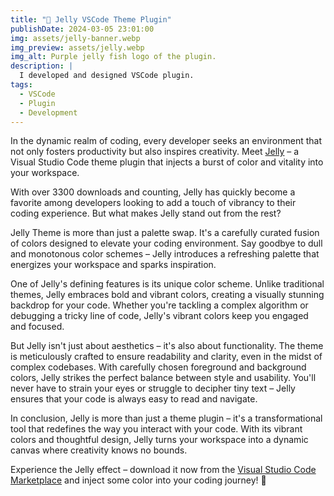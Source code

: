 ```yaml
---
title: "🎨 Jelly VSCode Theme Plugin"
publishDate: 2024-03-05 23:01:00
img: assets/jelly-banner.webp
img_preview: assets/jelly.webp
img_alt: Purple jelly fish logo of the plugin.
description: |
  I developed and designed VSCode plugin.
tags:
  - VSCode
  - Plugin
  - Development
---
```


In the dynamic realm of coding, every developer seeks an environment that not only fosters productivity but also inspires creativity. Meet [Jelly](https://marketplace.visualstudio.com/items?itemName=NemanjaManojlovic.jelly) – a Visual Studio Code theme plugin that injects a burst of color and vitality into your workspace.

With over 3300 downloads and counting, Jelly has quickly become a favorite among developers looking to add a touch of vibrancy to their coding experience. But what makes Jelly stand out from the rest?

Jelly Theme is more than just a palette swap. It's a carefully curated fusion of colors designed to elevate your coding environment. Say goodbye to dull and monotonous color schemes – Jelly introduces a refreshing palette that energizes your workspace and sparks inspiration.

One of Jelly's defining features is its unique color scheme. Unlike traditional themes, Jelly embraces bold and vibrant colors, creating a visually stunning backdrop for your code. Whether you're tackling a complex algorithm or debugging a tricky line of code, Jelly's vibrant colors keep you engaged and focused.

But Jelly isn't just about aesthetics – it's also about functionality. The theme is meticulously crafted to ensure readability and clarity, even in the midst of complex codebases. With carefully chosen foreground and background colors, Jelly strikes the perfect balance between style and usability. You'll never have to strain your eyes or struggle to decipher tiny text – Jelly ensures that your code is always easy to read and navigate.

In conclusion, Jelly is more than just a theme plugin – it's a transformational tool that redefines the way you interact with your code. With its vibrant colors and thoughtful design, Jelly turns your workspace into a dynamic canvas where creativity knows no bounds.

Experience the Jelly effect – download it now from the [Visual Studio Code Marketplace](https://marketplace.visualstudio.com/items?itemName=NemanjaManojlovic.jelly) and inject some color into your coding journey! 🚀
